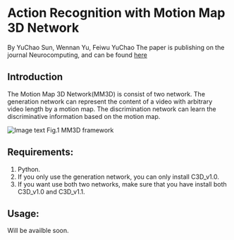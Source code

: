 # Action Recognition with Motion Map 3D Network
By YuChao Sun, Wennan Yu, Feiwu YuChao
The paper is publishing on the journal Neurocomputing, and can be found [here](https://github.com/xasd2003/Motion_Map_3D/blob/master/motion_map.pdf)

## Introduction

The Motion Map 3D Network(MM3D) is consist of two network. The generation network can represent the content of a video with arbitrary video length by a motion map. The discrimination network can learn the discriminative information based on the motion map.

![Image text](https://github.com/xasd2003/Motion_Map_3D/blob/master/img/framework.png)
Fig.1 MM3D framework

## Requirements:

1. Python.
2. If you only use the generation network, you can only install C3D_v1.0.
3. If you want use both two networks, make sure that you have install both C3D_v1.0 and C3D_v1.1.

## Usage:

Will be availble soon.